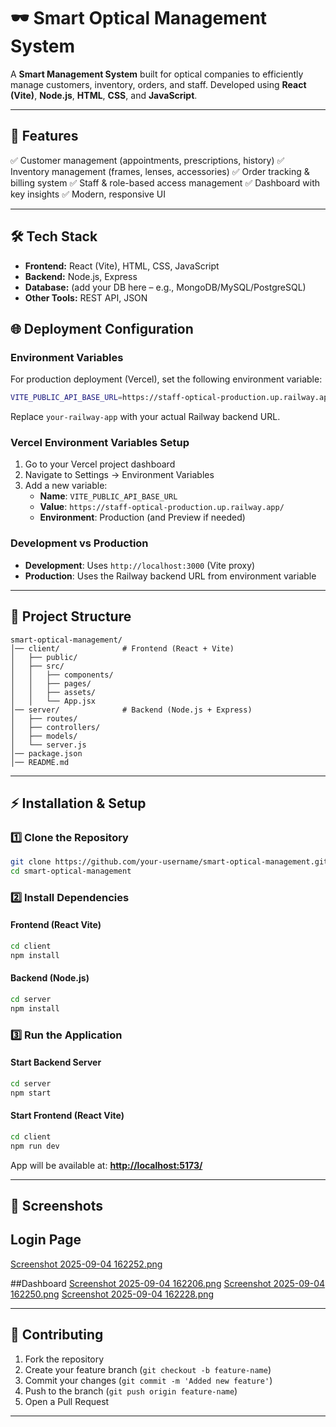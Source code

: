 # 🕶️ Smart Optical Management System

A **Smart Management System** built for optical companies to efficiently manage customers, inventory, orders, and staff.
Developed using **React (Vite)**, **Node.js**, **HTML**, **CSS**, and **JavaScript**.

---

## 🚀 Features

✅ Customer management (appointments, prescriptions, history)
✅ Inventory management (frames, lenses, accessories)
✅ Order tracking & billing system
✅ Staff & role-based access management
✅ Dashboard with key insights
✅ Modern, responsive UI

---

## 🛠️ Tech Stack

* **Frontend:** React (Vite), HTML, CSS, JavaScript
* **Backend:** Node.js, Express
* **Database:** (add your DB here – e.g., MongoDB/MySQL/PostgreSQL)
* **Other Tools:** REST API, JSON

## 🌐 Deployment Configuration

### Environment Variables

For production deployment (Vercel), set the following environment variable:

```bash
VITE_PUBLIC_API_BASE_URL=https://staff-optical-production.up.railway.app/
```

Replace `your-railway-app` with your actual Railway backend URL.

### Vercel Environment Variables Setup

1. Go to your Vercel project dashboard
2. Navigate to Settings → Environment Variables
3. Add a new variable:
   - **Name**: `VITE_PUBLIC_API_BASE_URL`
   - **Value**: `https://staff-optical-production.up.railway.app/`
   - **Environment**: Production (and Preview if needed)

### Development vs Production

- **Development**: Uses `http://localhost:3000` (Vite proxy)
- **Production**: Uses the Railway backend URL from environment variable

---

## 📂 Project Structure

```
smart-optical-management/
│── client/              # Frontend (React + Vite)
│   ├── public/          
│   ├── src/             
│   │   ├── components/  
│   │   ├── pages/       
│   │   ├── assets/      
│   │   └── App.jsx      
│── server/              # Backend (Node.js + Express)
│   ├── routes/          
│   ├── controllers/     
│   ├── models/          
│   └── server.js        
│── package.json         
│── README.md            
```

---

## ⚡ Installation & Setup

### 1️⃣ Clone the Repository

```bash
git clone https://github.com/your-username/smart-optical-management.git
cd smart-optical-management
```

### 2️⃣ Install Dependencies

#### Frontend (React Vite)

```bash
cd client
npm install
```

#### Backend (Node.js)

```bash
cd server
npm install
```

### 3️⃣ Run the Application

#### Start Backend Server

```bash
cd server
npm start
```

#### Start Frontend (React Vite)

```bash
cd client
npm run dev
```

App will be available at: **[http://localhost:5173/](http://localhost:5173/)**

---

## 📸 Screenshots

## Login Page
[Screenshot 2025-09-04 162252.png](https://github.com/Galactose-3/Optical/blob/main/ScreenShots/Screenshot%202025-09-04%20162150.png)

##Dashboard
[Screenshot 2025-09-04 162206.png](https://github.com/Galactose-3/Optical/blob/main/ScreenShots/Screenshot%202025-09-04%20162206.png)
[Screenshot 2025-09-04 162250.png](https://github.com/Galactose-3/Optical/blob/main/ScreenShots/Screenshot%202025-09-04%20162150.png)
[Screenshot 2025-09-04 162228.png](https://github.com/Galactose-3/Optical/blob/main/ScreenShots/Screenshot%202025-09-04%20162228.png)

---

## 🤝 Contributing

1. Fork the repository
2. Create your feature branch (`git checkout -b feature-name`)
3. Commit your changes (`git commit -m 'Added new feature'`)
4. Push to the branch (`git push origin feature-name`)
5. Open a Pull Request

---



